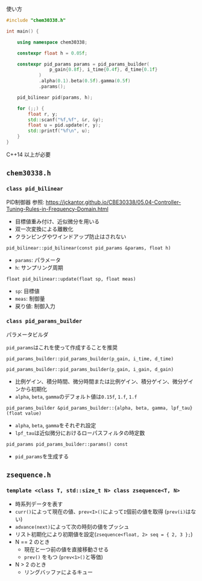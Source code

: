 使い方
```cpp
#include "chem30338.h"

int main() {

    using namespace chem30338;

    constexpr float h = 0.05f;

    constexpr pid_params params = pid_params_builder(
                p_gain{0.8f}, i_time{0.4f}, d_time{0.1f}
            )
            .alpha(0.1).beta(0.5f).gamma(0.5f)
            .params();

    pid_bilinear pid(params, h);

    for (;;) {
        float r, y;
        std::scanf("%f,%f", &r, &y);
        float u = pid.update(r, y);
        std::printf("%f\n", u);
    }
}
```
C++14 以上が必要

## `chem30338.h`

### `class pid_bilinear`
PID制御器
参照: https://jckantor.github.io/CBE30338/05.04-Controller-Tuning-Rules-in-Frequency-Domain.html
- 目標値重み付け、近似微分を用いる
- 双一次変換による離散化
- クランピングやワインドアップ防止はされない

`pid_bilinear::pid_bilinear(const pid_params &params, float h)`
- `params`: パラメータ
- `h`: サンプリング周期

`float pid_bilinear::update(float sp, float meas)`
- `sp`: 目標値
- `meas`: 制御量
- 戻り値: 制御入力

### `class pid_params_builder`
パラメータビルダ

`pid_params`はこれを使って作成することを推奨

`pid_params_builder::pid_params_builder(p_gain, i_time, d_time)`

`pid_params_builder::pid_params_builder(p_gain, i_gain, d_gain)`

- 比例ゲイン、積分時間、微分時間または比例ゲイン、積分ゲイン、微分ゲインから初期化
- `alpha`, `beta`, `gamma`のデフォルト値は`0.15f`, `1.f`, `1.f`

`pid_params_builder &pid_params_builder::{alpha, beta, gamma, lpf_tau}(float value)`
- `alpha`, `beta`, `gamma`をそれぞれ設定
- `lpf_tau`は近似微分におけるローパスフィルタの時定数

`pid_params pid_params_builder::params() const`
- `pid_params`を生成する

## `zsequence.h`

### `template <class T, std::size_t N> class zsequence<T, N>`
- 時系列データを表す
- `curr()`によって現在の値、`prev<I>()`によって`I`個前の値を取得 (`prev(i)`はない)
- `advance(next)`によって次の時刻の値をプッシュ
- リスト初期化により初期値を設定(`zsequence<float, 2> seq = { 2, 3 };`)
- N == 2 のとき
    - 現在と一つ前の値を直接移動させる
    - `prev()` をもつ (`prev<1>()`と等価)
- N > 2 のとき
    - リングバッファによるキュー

